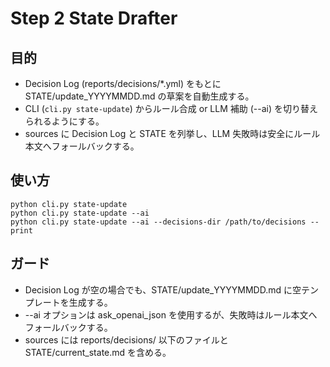 # Step 2 State Drafter

## 目的
- Decision Log (reports/decisions/*.yml) をもとに STATE/update_YYYYMMDD.md の草案を自動生成する。
- CLI (`cli.py state-update`) からルール合成 or LLM 補助 (--ai) を切り替えられるようにする。
- sources に Decision Log と STATE を列挙し、LLM 失敗時は安全にルール本文へフォールバックする。

## 使い方
    python cli.py state-update
    python cli.py state-update --ai
    python cli.py state-update --ai --decisions-dir /path/to/decisions --print

## ガード
- Decision Log が空の場合でも、STATE/update_YYYYMMDD.md に空テンプレートを生成する。
- --ai オプションは ask_openai_json を使用するが、失敗時はルール本文へフォールバックする。
- sources には reports/decisions/ 以下のファイルと STATE/current_state.md を含める。
